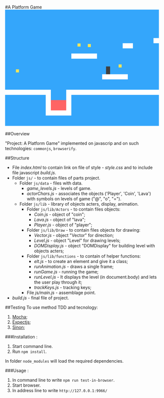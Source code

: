 #A Platform Game
![Project: A Platform Game](https://raw.githubusercontent.com/bydens/A-Platform-Game/master/game.png)

##Overview

"Project: A Platform Game" implemented on javascrip and on such technologies: `commonjs`, `browserify`. 

##Structure

  * File *index.html* to contain link on file of style - *style.css* and to include file javascript *build.js*.
  * Folder `js/` - to contain files of parts project.
    * Folder `js/data` - files with data.
      * *game_levels.js* - levels of game.
      * *actorChars.js* - associates the objects ('Player', 'Coin', 'Lava') with symbols on levels of game ("@", "o", "=").
    * Folder `js/lib` - library of objects acters, display, animation.
      * Folder `js/lib/Actors` - to contain files objects:
          * *Coin.js* - object of "coin";
          * *Lava.js* - object of "lava";
          * *Player.js* - object of "player";
      * Folder `js/lib/Draw` - to contain files objects for drawing:
        * *Vector.js* - object "Vector" for direction;
        * *Level.js* - object "Level" for drawing levels;
        * *DOMDisplay.js* - object "DOMDisplay" for building level with objects acters;
      * Folder `js/lib/functions` - to contain of helper functions:
        * *elt.js* - to create an element and give it a class;
        * *runAnimation.js* - draws a single frame;
        * *runGame.js* - running the game;
        * *runLevel.js* - It displays the level (in document.body) and lets the user play through it;
        * *trackKeys.js* - tracking keys;
      * File *js/main.js* - assemblage point.
  * *build.js* - final file of project.


##Testing
To use method TDD and tecnology:

  1. [Mocha](http://mochajs.org/);
  1. [Expectjs](https://github.com/Automattic/expect.js);
  1. [Sinon](http://sinonjs.org/);

###Installation :

  1. Start command line.
  1. Run `npm install`.

In folder `node_modules` will load the required dependencies.

###Usage :

  1. In command line to write `npm run test-in-browser`.
  1. Start browser.
  1. In address line to write `http://127.0.0.1:9966/`